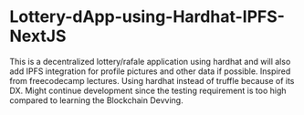 # Lottery-dApp-using-Hardhat-IPFS-NextJS
This is a decentralized lottery/rafale application using hardhat and will also add IPFS integration for profile pictures and other data if possible. Inspired from freecodecamp lectures. Using hardhat instead of truffle because of its DX.
Might continue development since the testing requirement is too high compared to learning the Blockchain Devving.

